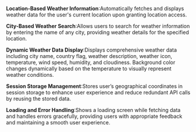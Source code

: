 **Location-Based Weather Information**:Automatically fetches and displays weather data for the user's current location upon granting location access.

**City-Based Weather Search**:Allows users to search for weather information by entering the name of any city, providing weather details for the specified location.

**Dynamic Weather Data Display**:Displays comprehensive weather data including city name, country flag, weather description, weather icon, temperature, wind speed, humidity, and cloudiness.
Background color changes dynamically based on the temperature to visually represent weather conditions.

**Session Storage Management**:Stores user’s geographical coordinates in session storage to enhance user experience and reduce redundant API calls by reusing the stored data.

**Loading and Error Handling**:Shows a loading screen while fetching data and handles errors gracefully, providing users with appropriate feedback and maintaining a smooth user experience.
